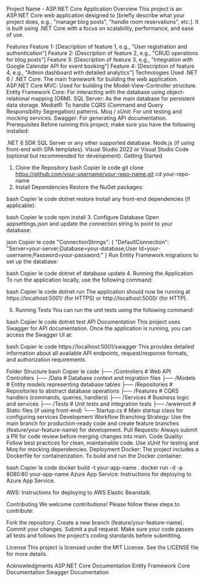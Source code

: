 Project Name - ASP.NET Core Application
Overview
This project is an ASP.NET Core web application designed to [briefly describe what your project does, e.g., "manage blog posts", "handle room reservations", etc.]. It is built using .NET Core with a focus on scalability, performance, and ease of use.

Features
Feature 1: [Description of feature 1, e.g., "User registration and authentication"]
Feature 2: [Description of feature 2, e.g., "CRUD operations for blog posts"]
Feature 3: [Description of feature 3, e.g., "Integration with Google Calendar API for event booking"]
Feature 4: [Description of feature 4, e.g., "Admin dashboard with detailed analytics"]
Technologies Used
.NET 6 / .NET Core: The main framework for building the web application.
ASP.NET Core MVC: Used for building the Model-View-Controller structure.
Entity Framework Core: For interacting with the database using object-relational mapping (ORM).
SQL Server: As the main database for persistent data storage.
MediatR: To handle CQRS (Command and Query Responsibility Segregation) patterns.
Moq / xUnit: For unit testing and mocking services.
Swagger: For generating API documentation.
Prerequisites
Before running this project, make sure you have the following installed:

.NET 6 SDK
SQL Server or any other supported database.
Node.js (if using front-end with SPA templates).
Visual Studio 2022 or Visual Studio Code (optional but recommended for development).
Getting Started
1. Clone the Repository
bash
Copier le code
git clone https://github.com/your-username/your-repo-name.git
cd your-repo-name
2. Install Dependencies
Restore the NuGet packages:

bash
Copier le code
dotnet restore
Install any front-end dependencies (if applicable):

bash
Copier le code
npm install
3. Configure Database
Open appsettings.json and update the connection string to point to your database:

json
Copier le code
"ConnectionStrings": {
  "DefaultConnection": "Server=your-server;Database=your-database;User Id=your-username;Password=your-password;"
}
Run Entity Framework migrations to set up the database:

bash
Copier le code
dotnet ef database update
4. Running the Application
To run the application locally, use the following command:

bash
Copier le code
dotnet run
The application should now be running at https://localhost:5001/ (for HTTPS) or http://localhost:5000/ (for HTTP).

5. Running Tests
You can run the unit tests using the following command:

bash
Copier le code
dotnet test
API Documentation
This project uses Swagger for API documentation. Once the application is running, you can access the Swagger UI at:

bash
Copier le code
https://localhost:5001/swagger
This provides detailed information about all available API endpoints, request/response formats, and authorization requirements.

Folder Structure
bash
Copier le code
├── /Controllers         # Web API Controllers
├── /Data                # Database context and migration files
├── /Models              # Entity models representing database tables
├── /Repositories        # Repositories to abstract database operations
├── /Features            # CQRS handlers (commands, queries, handlers)
├── /Services            # Business logic and services
├── /Tests               # Unit tests and integration tests
├── /wwwroot             # Static files (if using front-end)
└── Startup.cs           # Main startup class for configuring services
Development Workflow
Branching Strategy: Use the main branch for production-ready code and create feature branches (feature/your-feature-name) for development.
Pull Requests: Always submit a PR for code review before merging changes into main.
Code Quality: Follow best practices for clean, maintainable code. Use xUnit for testing and Moq for mocking dependencies.
Deployment
Docker: The project includes a Dockerfile for containerization. To build and run the Docker container:

bash
Copier le code
docker build -t your-app-name .
docker run -d -p 8080:80 your-app-name
Azure App Service: Instructions for deploying to Azure App Service.

AWS: Instructions for deploying to AWS Elastic Beanstalk.

Contributing
We welcome contributions! Please follow these steps to contribute:

Fork the repository.
Create a new branch (feature/your-feature-name).
Commit your changes.
Submit a pull request.
Make sure your code passes all tests and follows the project's coding standards before submitting.

License
This project is licensed under the MIT License. See the LICENSE file for more details.

Acknowledgments
ASP.NET Core Documentation
Entity Framework Core Documentation
Swagger Documentation
